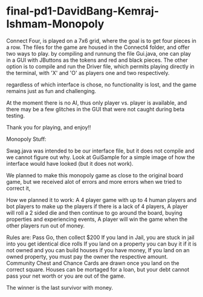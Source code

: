 final-pd1-DavidBang-Kemraj-Ishmam-Monopoly
===================================================

Connect Four, is played on a 7x6 grid, where the goal is to get four pieces in a row. The files for the game are housed in the Connect4 folder, and offer two ways to play. by compiling and runnung the file Gui.java, one can play in a GUI with JButtons as the tokens and red and black pieces. The other option is to compile and run the Driver file, which permits playing directly in the terminal, with 'X' and 'O' as players one and two respectively. 

regardless of which interface is chose, no functionality is lost, and the game remains just as fun and challenging. 

At the moment there is no AI, thus only player vs. player is available, and there may be a few glitches in the GUI that were not caught during beta testing.

Thank you for playing, and enjoy!!



















Monopoly Stuff:


Swag.java was intended to be our interface file, but it does not compile and we cannot figure out why.
Look at GuiSample for a simple image of how the interface would have looked (but it does not work).

We planned to make this monopoly game as close to the original board game,
but we received alot of errors and more errors when we tried to correct it,

How we planned it to work:
A 4 player game with up to 4 human players and bot players to make up the players if there is a lack of 4 players,
A player will roll a 2 sided die and then continue to go around the board, buying properties and experiencing events,
A player will win the game when the other players run out of money.

Rules are:
Pass Go, then collect $200
If you land in Jail, you are stuck in jail into you get identical dice rolls
If you land on a property you can buy it if it is not owned and you can build houses if you have money,
If you land on an owned property, you must pay the owner the respective amount.
Community Chest and Chance Cards are drawn once you land on the correct square.
Houses can be mortaged for a loan, but your debt cannot pass your net worth or you are out of the game.

The winner is the last survivor with money.